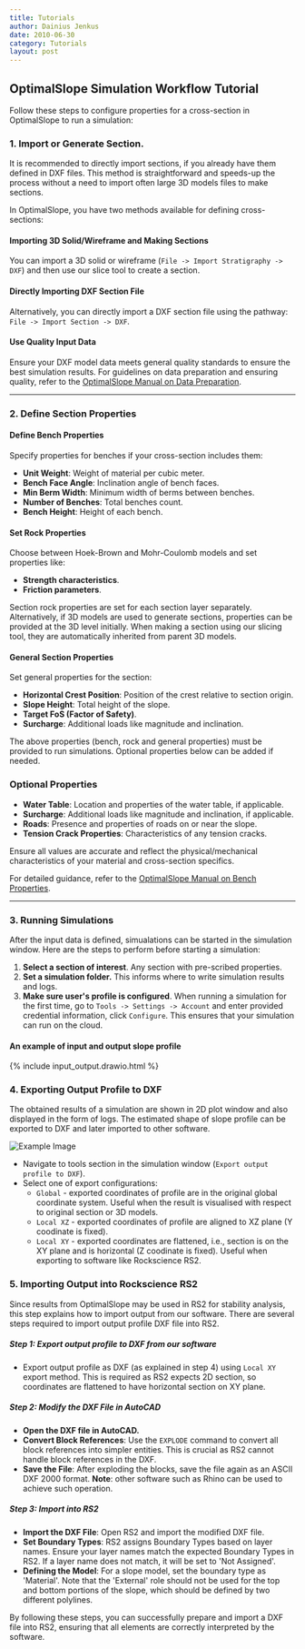 ```yaml
---
title: Tutorials 
author: Dainius Jenkus
date: 2010-06-30
category: Tutorials
layout: post
---
```



## OptimalSlope Simulation Workflow Tutorial

Follow these steps to configure properties for a cross-section in OptimalSlope to run a simulation:
### 1. Import or Generate Section.

It is recommended to directly import sections, if you already have them defined in DXF files. This method is straightforward and speeds-up the process without a need to import often large 3D models files to make sections.

In OptimalSlope, you have two methods available for defining cross-sections:

#### Importing 3D Solid/Wireframe and Making Sections
You can import a 3D solid or wireframe (`File -> Import Stratigraphy -> DXF`) and then use our slice tool to create a section. 

#### Directly Importing DXF Section File
Alternatively, you can directly import a DXF section file using the pathway: `File -> Import Section -> DXF`. 
#### Use Quality Input Data
Ensure your DXF model data meets general quality standards to ensure the best simulation results. For guidelines on data preparation and ensuring quality, refer to the [OptimalSlope Manual on Data Preparation](https://optimalslope.github.io/manual/pages/Data%20Suitability/7-data/).

---
### 2. Define Section Properties


#### Define Bench Properties
Specify properties for benches if your cross-section includes them:
- **Unit Weight**: Weight of material per cubic meter.
- **Bench Face Angle**: Inclination angle of bench faces.
- **Min Berm Width**: Minimum width of berms between benches.
- **Number of Benches**: Total benches count.
- **Bench Height**: Height of each bench.

#### Set Rock Properties
Choose between Hoek-Brown and Mohr-Coulomb models and set properties like:
- **Strength characteristics**.
- **Friction parameters**.

Section rock properties are set for each section layer separately. Alternatively, if 3D models are used to generate sections, properties can be provided at the 3D level initially. When making a section using our slicing tool, they are automatically inherited from parent 3D models. 

#### General Section Properties
Set general properties for the section:
- **Horizontal Crest Position**: Position of the crest relative to section origin.
- **Slope Height**: Total height of the slope.
- **Target FoS (Factor of Safety)**.
- **Surcharge**: Additional loads like magnitude and inclination.
 
The above properties (bench, rock and general properties) must be provided to run simulations. Optional properties below can be added if needed.

### Optional Properties
- **Water Table**: Location and properties of the water table, if applicable.
- **Surcharge**:  Additional loads like magnitude and inclination, if applicable.
- **Roads**: Presence and properties of roads on or near the slope.
- **Tension Crack Properties**: Characteristics of any tension cracks.

Ensure all values are accurate and reflect the physical/mechanical characteristics of your material and cross-section specifics.

For detailed guidance, refer to the [OptimalSlope Manual on Bench Properties](https://optimalslope.github.io/manual/pages/properties/6-properties/#bench-properties).

---
 
### 3. Running Simulations

After the input data is defined, simualations can be started in the simulation window. Here are the steps to perform before starting a simulation:
1. **Select a section of interest**. Any section with pre-scribed properties.
2. **Set a simulation folder.** This informs where to write simulation results and logs.
3. **Make sure user's profile is configured**. When running a simulation for the first time, go to `Tools -> Settings -> Account` and enter provided credential information, click `Configure`. This ensures that your simulation can run on the cloud.

#### An example of input and output slope profile

{% include input_output.drawio.html %}

### 4. Exporting Output Profile to DXF
 
The obtained results of a simulation are shown in 2D plot window and also displayed in the form of logs. The estimated shape of slope profile can be exported to DXF and later imported to other software.

![Example Image](https://OptimalSlope.github.io/manual/tutorial/export.png "Export output")


- Navigate to tools section in the simulation window (`Export output profile to DXF`).
- Select one of export configurations:
    - `Global` - exported coordinates of profile are in the original global coordinate system. Useful when the result is visualised with respect to original section or 3D models.
    - `Local XZ` - exported coordinates of profile are aligned to XZ plane (Y coodinate is fixed).
    - `Local XY` - exported coordinates are flattened, i.e., section is on the XY plane and is horizontal (Z coodinate is fixed). Useful when exporting to software like Rockscience RS2.




 
### 5. Importing Output into Rockscience RS2

Since results from OptimalSlope may be used in RS2 for stability analysis, this step explains how to import output from our software. There are several steps required to import output profile DXF file into RS2. 
##### Step 1: Export output profile to DXF from our software
 - Export output profile as DXF (as explained in step 4) using `Local XY` export method. This is required as RS2 expects 2D section, so coordinates are flattened to have horizontal section on XY plane.
##### Step 2: Modify the DXF File in AutoCAD
- **Open the DXF file in AutoCAD.**
- **Convert Block References**: Use the `EXPLODE` command to convert all block references into simpler entities. This is crucial as RS2 cannot handle block references in the DXF.
- **Save the File**: After exploding the blocks, save the file again as an ASCII DXF 2000 format.
**Note**: other software such as Rhino can be used to achieve such operation.
##### Step 3: Import into RS2
- **Import the DXF File**: Open RS2 and import the modified DXF file.
- **Set Boundary Types**: RS2 assigns Boundary Types based on layer names. Ensure your layer names match the expected Boundary Types in RS2. If a layer name does not match, it will be set to 'Not Assigned'.
- **Defining the Model**: For a slope model, set the boundary type as 'Material'. Note that the 'External' role should not be used for the top and bottom portions of the slope, which should be defined by two different polylines.

By following these steps, you can successfully prepare and import a DXF file into RS2, ensuring that all elements are correctly interpreted by the software.

 

